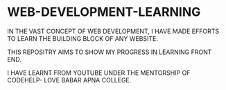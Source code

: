 # WEB-DEVELOPMENT-LEARNING
IN THE VAST CONCEPT OF WEB DEVELOPMENT, I HAVE MADE EFFORTS TO LEARN THE BUILDING BLOCK OF ANY WEBSITE.

THIS REPOSITRY AIMS TO SHOW MY PROGRESS IN LEARNING FRONT END.

I HAVE LEARNT FROM YOUTUBE UNDER THE MENTORSHIP OF CODEHELP- LOVE BABAR APNA COLLEGE.

